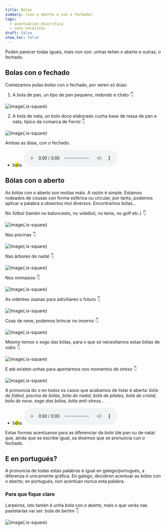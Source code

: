 ```yaml
---
title: Bolas
summary: (con o aberto e con o fechado)
tags:
  - acentuacion_diacritica
  - sons_vocalicos
draft: false
show_toc: false
---
```

Poden parecer todas iguais, mais non son: unhas teñen *o* aberto e outras, *o* fechado.

## Bolas con o fechado

Comezamos polas *bolas* con *o* fechado, por seren só dúas:

1. A bola de pan, un tipo de pan pequeno, redondo e chato 👇

![Image](/img/bola_pan.jpg){.is-square}

2. A bola de nata, un bolo doce elaborado cunha base de masa de pan e nata, típico da comarca de Ferrol 👇

![Image](/img/bola_nata.jpg){.is-square}

Ambas as dúas, con *o* fechado.

* b<mark>o</mark>la: <audio src="https://ilg.usc.es/pronuncia/mp3/b/1459.mp3" controls> </audio> 

## Bólas con o aberto

As *bólas* con *o* aberto son moitas máis. A razón é simple. Estamos rodeados de cousas con forma esférica ou circular, por tanto, podemos aplicar a palabra a obxectos moi diversos. Encontramos bólas... 

No fútbol (tamén no baloncesto, no voleibol, no tenis, no golf etc.) 👇

![Image](/img/bola_futebol.jpg){.is-square}

Nas piscinas 👇

![Image](/img/piscina_de_bolas.jpg){.is-square}

Nas árbores de nadal 👇

![Image](/img/bola_natal_2.jpg){.is-square}

Nos ximnasios 👇

![Image](/img/bola_pilates.jpg){.is-square}

As videntes úsanas para adiviñaren o futuro 👇

![Image](/img/bola_de_cristal.jpg){.is-square}

Coas de neve, podemos brincar no inverno 👇

![Image](/img/bola_neve.jpg){.is-square}

Mesmo temos o xogo das bólas, para o que só necesitamos estas bólas de vidro 👇

![Image](/img/bolas_2.jpg){.is-square}

E até existen unhas para apertarmos nos momentos de *stress* 👇

![Image](/img/bola_anti_stress_1.jpg){.is-square}

A pronuncia do *o* en todos os casos que acabamos de listar é aberta: *bóla de fútbol, piscina de bólas, bóla de nadal, bóla de pilates, bóla de cristal, bóla de neve, xogo das bólas, bóla anti-stress...* 

* b<mark>ó</mark>la: <audio src="https://ilg.usc.es/pronuncia/mp3/b/1460.mp3" controls> </audio> 

Estas formas acentúanse para as diferenciar da *bola* (de pan ou de nata) que, aínda que se escribe igual, xa dixemos que se pronuncia cun *o* fechado. 

## E en portugués?

A pronuncia de todas estas palabras é igual en galego/portugués, a diferenza é unicamente gráfica. En galego, decidiron acentuar as *bólas* con *o* aberto; en portugués, non acentúan nunca esta palabra. 

### Para que fique claro 

Larpeiros, isto tamén é unha *bola* con *o* aberto, mais o que verás nas pastelarías vai ser: bola de berlim 👇

![Image](/img/bola_berlim.jpg){.is-square}
